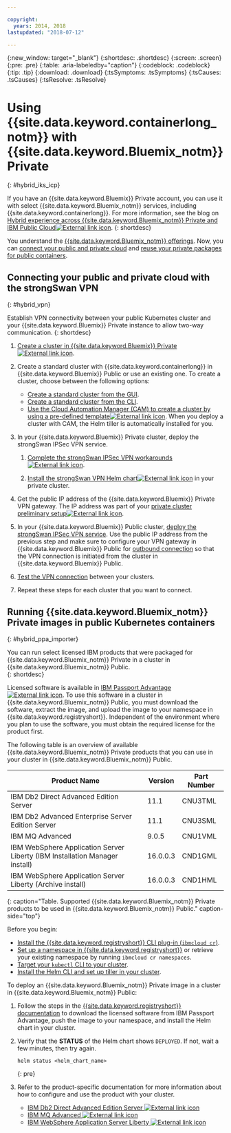 ```yaml
---

copyright:
  years: 2014, 2018
lastupdated: "2018-07-12"

---
```


{:new_window: target="_blank"}
{:shortdesc: .shortdesc}
{:screen: .screen}
{:pre: .pre}
{:table: .aria-labeledby="caption"}
{:codeblock: .codeblock}
{:tip: .tip}
{:download: .download}
{:tsSymptoms: .tsSymptoms}
{:tsCauses: .tsCauses}
{:tsResolve: .tsResolve}


# Using {{site.data.keyword.containerlong_notm}} with {{site.data.keyword.Bluemix_notm}} Private
{: #hybrid_iks_icp}

If you have an {{site.data.keyword.Bluemix}} Private account, you can use it with select {{site.data.keyword.Bluemix_notm}} services, including {{site.data.keyword.containerlong}}. For more information, see the blog on [Hybrid experience across {{site.data.keyword.Bluemix_notm}} Private and IBM Public Cloud![External link icon](../icons/launch-glyph.svg "External link icon")](http://ibm.biz/hybridJune2018).
{: shortdesc}

You understand the [{{site.data.keyword.Bluemix_notm}} offerings](cs_why.html#differentiation). Now, you can [connect your public and private cloud](#hybrid_vpn) and [reuse your private packages for public containers](#hybrid_ppa_importer).

## Connecting your public and private cloud with the strongSwan VPN
{: #hybrid_vpn}

Establish VPN connectivity between your public Kubernetes cluster and your {{site.data.keyword.Bluemix}} Private instance to allow two-way communication.
{: shortdesc}

1.  [Create a cluster in {{site.data.keyword.Bluemix}} Private![External link icon](../icons/launch-glyph.svg "External link icon")](https://www.ibm.com/support/knowledgecenter/SSBS6K_2.1.0.3/installing/installing.html).

2.  Create a standard cluster with {{site.data.keyword.containerlong}} in {{site.data.keyword.Bluemix}} Public or use an existing one. To create a cluster, choose between the following options: 
    - [Create a standard cluster from the GUI](cs_clusters.html#clusters_ui). 
    - [Create a standard cluster from the CLI](cs_clusters.html#clusters_cli). 
    - [Use the Cloud Automation Manager (CAM) to create a cluster by using a pre-defined template![External link icon](../icons/launch-glyph.svg "External link icon")](https://www.ibm.com/support/knowledgecenter/SS2L37_2.1.0.3/cam_deploy_IKS.html). When you deploy a cluster with CAM, the Helm tiller is automatically installed for you.

3.  In your {{site.data.keyword.Bluemix}} Private cluster, deploy the strongSwan IPSec VPN service.

    1.  [Complete the strongSwan IPSec VPN workarounds ![External link icon](../icons/launch-glyph.svg "External link icon")](https://www.ibm.com/support/knowledgecenter/SS2L37_2.1.0.3/cam_strongswan.html). 

    2.  [Install the strongSwan VPN Helm chart![External link icon](../icons/launch-glyph.svg "External link icon")](https://www.ibm.com/support/knowledgecenter/SSBS6K_2.1.0.3/app_center/create_release.html) in your private cluster.

4.  Get the public IP address of the {{site.data.keyword.Bluemix}} Private VPN gateway. The IP address was part of your [private cluster preliminary setup![External link icon](../icons/launch-glyph.svg "External link icon")](https://www.ibm.com/support/knowledgecenter/SSBS6K_2.1.0.3/installing/prep_cluster.html).

5.  In your {{site.data.keyword.Bluemix}} Public cluster, [deploy the strongSwan IPSec VPN service](cs_vpn.html#vpn-setup). Use the public IP address from the previous step and make sure to configure your VPN gateway in {{site.data.keyword.Bluemix}} Public for [outbound connection](cs_vpn.html#strongswan_3) so that the VPN connection is initiated from the cluster in {{site.data.keyword.Bluemix}} Public. 

6.  [Test the VPN connection](cs_vpn.html#vpn_test) between your clusters.

7.  Repeat these steps for each cluster that you want to connect. 


## Running {{site.data.keyword.Bluemix_notm}} Private images in public Kubernetes containers
{: #hybrid_ppa_importer}

You can run select licensed IBM products that were packaged for {{site.data.keyword.Bluemix_notm}} Private in a cluster in {{site.data.keyword.Bluemix_notm}} Public.  
{: shortdesc}

Licensed software is available in [IBM Passport Advantage ![External link icon](../icons/launch-glyph.svg "External link icon")](https://www-01.ibm.com/software/passportadvantage/index.html). To use this software in a cluster in {{site.data.keyword.Bluemix_notm}} Public, you must download the software, extract the image, and upload the image to your namespace in {{site.data.keyword.registryshort}}. Independent of the environment where you plan to use the software, you must obtain the required license for the product first. 

The following table is an overview of available {{site.data.keyword.Bluemix_notm}} Private products that you can use in your cluster in {{site.data.keyword.Bluemix_notm}} Public.

| Product Name | Version | Part Number |
| --- | --- | --- |
| IBM Db2 Direct Advanced Edition Server | 11.1 | CNU3TML |
| IBM Db2 Advanced Enterprise Server Edition Server | 11.1 | CNU3SML |
| IBM MQ Advanced | 9.0.5 | CNU1VML |
| IBM WebSphere Application Server Liberty (IBM Installation Manager install) | 16.0.0.3 | CND1GML |
| IBM WebSphere Application Server Liberty (Archive install) | 16.0.0.3 | CND1HML |
{: caption="Table. Supported {{site.data.keyword.Bluemix_notm}} Private products to be used in {{site.data.keyword.Bluemix_notm}} Public." caption-side="top"}

Before you begin: 
- [Install the {{site.data.keyword.registryshort}} CLI plug-in (`ibmcloud cr`)](/docs/services/Registry/registry_setup_cli_namespace.html#registry_cli_install). 
- [Set up a namespace in {{site.data.keyword.registryshort}}](/docs/services/Registry/registry_setup_cli_namespace.html#registry_namespace_add) or retrieve your existing namespace by running `ibmcloud cr namespaces`. 
- [Target your `kubectl` CLI to your cluster](/docs/containers/cs_cli_install.html#cs_cli_configure). 
- [Install the Helm CLI and set up tiller in your cluster](/docs/containers/cs_integrations.html#helm). 

To deploy an {{site.data.keyword.Bluemix_notm}} Private image in a cluster in {{site.data.keyword.Bluemix_notm}} Public:

1. Follow the steps in the [{{site.data.keyword.registryshort}} documentation](/docs/services/Registry/ts_index.html#ts_ppa) to download the licensed software from IBM Passport Advantage, push the image to your namespace, and install the Helm chart in your cluster. 

2. Verify that the **STATUS** of the Helm chart shows `DEPLOYED`. If not, wait a few minutes, then try again.
   ```
   helm status <helm_chart_name>
   ```
   {: pre}
   
3.  Refer to the product-specific documentation for more information about how to configure and use the product with your cluster. 

    - [IBM Db2 Direct Advanced Edition Server ![External link icon](../icons/launch-glyph.svg "External link icon")](https://www.ibm.com/support/knowledgecenter/en/SSEPGG_11.1.0/com.ibm.db2.luw.licensing.doc/doc/c0070181.html) 
    - [IBM MQ Advanced ![External link icon](../icons/launch-glyph.svg "External link icon")](https://www.ibm.com/support/knowledgecenter/en/SSFKSJ_9.0.0/com.ibm.mq.helphome.v90.doc/WelcomePagev9r0.html)
    - [IBM WebSphere Application Server Liberty ![External link icon](../icons/launch-glyph.svg "External link icon")](https://www.ibm.com/support/knowledgecenter/en/SSEQTP_liberty/as_ditamaps/was900_welcome_liberty.html)
